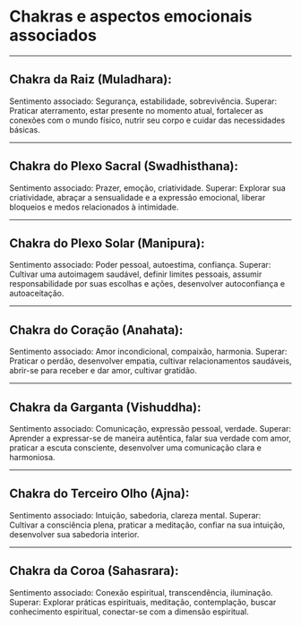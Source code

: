 # Chakras e aspectos emocionais associados

---

## Chakra da Raiz (Muladhara):

Sentimento associado: Segurança, estabilidade, sobrevivência.
Superar: Praticar aterramento, estar presente no momento atual, fortalecer as conexões com o mundo físico, nutrir seu corpo e cuidar das necessidades básicas.

---

## Chakra do Plexo Sacral (Swadhisthana):

Sentimento associado: Prazer, emoção, criatividade.
Superar: Explorar sua criatividade, abraçar a sensualidade e a expressão emocional, liberar bloqueios e medos relacionados à intimidade.

---

## Chakra do Plexo Solar (Manipura):

Sentimento associado: Poder pessoal, autoestima, confiança.
Superar: Cultivar uma autoimagem saudável, definir limites pessoais, assumir responsabilidade por suas escolhas e ações, desenvolver autoconfiança e autoaceitação.

---

## Chakra do Coração (Anahata):

Sentimento associado: Amor incondicional, compaixão, harmonia.
Superar: Praticar o perdão, desenvolver empatia, cultivar relacionamentos saudáveis, abrir-se para receber e dar amor, cultivar gratidão.

---

## Chakra da Garganta (Vishuddha):

Sentimento associado: Comunicação, expressão pessoal, verdade.
Superar: Aprender a expressar-se de maneira autêntica, falar sua verdade com amor, praticar a escuta consciente, desenvolver uma comunicação clara e harmoniosa.

---

## Chakra do Terceiro Olho (Ajna):

Sentimento associado: Intuição, sabedoria, clareza mental.
Superar: Cultivar a consciência plena, praticar a meditação, confiar na sua intuição, desenvolver sua sabedoria interior.

---

## Chakra da Coroa (Sahasrara):

Sentimento associado: Conexão espiritual, transcendência, iluminação.
Superar: Explorar práticas espirituais, meditação, contemplação, buscar conhecimento espiritual, conectar-se com a dimensão espiritual.
